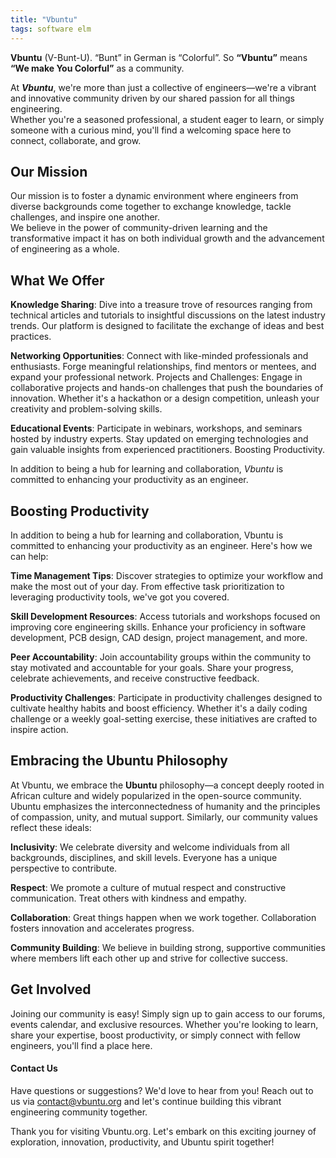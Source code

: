 ```yaml
---
title: "Vbuntu"
tags: software elm
---
```


**Vbuntu**  (V-Bunt-U). “Bunt” in German is “Colorful”. So **“Vbuntu”** means **“We make You Colorful”** as a community.    

At _**Vbuntu**_, we're more than just a collective of engineers—we're a vibrant and innovative community driven by our shared passion for all things engineering.   
Whether you're a seasoned professional, a student eager to learn, or simply someone with a curious mind, you'll find a welcoming space here to connect, collaborate, and grow.

## Our Mission
Our mission is to foster a dynamic environment where engineers from diverse backgrounds come together to exchange knowledge, tackle challenges, and inspire one another.   
We believe in the power of community-driven learning and the transformative impact it has on both individual growth and the advancement of engineering as a whole.

## What We Offer

**Knowledge Sharing**: Dive into a treasure trove of resources ranging from technical articles and tutorials to insightful discussions on the latest industry trends. Our platform is designed to facilitate the exchange of ideas and best practices.    

**Networking Opportunities**: Connect with like-minded professionals and enthusiasts. Forge meaningful relationships, find mentors or mentees, and expand your professional network.
Projects and Challenges: Engage in collaborative projects and hands-on challenges that push the boundaries of innovation. Whether it's a hackathon or a design competition, unleash your creativity and problem-solving skills.   

**Educational Events**: Participate in webinars, workshops, and seminars hosted by industry experts. Stay updated on emerging technologies and gain valuable insights from experienced practitioners.
Boosting Productivity.    

In addition to being a hub for learning and collaboration, *Vbuntu* is committed to enhancing your productivity as an engineer.    

## Boosting Productivity
In addition to being a hub for learning and collaboration, Vbuntu is committed to enhancing your productivity as an engineer. Here's how we can help:

**Time Management Tips**: Discover strategies to optimize your workflow and make the most out of your day. From effective task prioritization to leveraging productivity tools, we've got you covered.   

**Skill Development Resources**: Access tutorials and workshops focused on improving core engineering skills. Enhance your proficiency in software development, PCB design, CAD design, project management, and more.   

**Peer Accountability**: Join accountability groups within the community to stay motivated and accountable for your goals. Share your progress, celebrate achievements, and receive constructive feedback.   

**Productivity Challenges**: Participate in productivity challenges designed to cultivate healthy habits and boost efficiency. Whether it's a daily coding challenge or a weekly goal-setting exercise, these initiatives are crafted to inspire action.    


## Embracing the Ubuntu Philosophy
At Vbuntu, we embrace the **Ubuntu** philosophy—a concept deeply rooted in African culture and widely popularized in the open-source community. Ubuntu emphasizes the interconnectedness of humanity and the principles of compassion, unity, and mutual support. Similarly, our community values reflect these ideals:   

**Inclusivity**: We celebrate diversity and welcome individuals from all backgrounds, disciplines, and skill levels. Everyone has a unique perspective to contribute.   

**Respect**: We promote a culture of mutual respect and constructive communication. Treat others with kindness and empathy.    

**Collaboration**: Great things happen when we work together. Collaboration fosters innovation and accelerates progress.   

**Community Building**: We believe in building strong, supportive communities where members lift each other up and strive for collective success.   


## Get Involved
Joining our community is easy! Simply sign up to gain access to our forums, events calendar, and exclusive resources. Whether you're looking to learn, share your expertise, boost productivity, or simply connect with fellow engineers, you'll find a place here.   

#### Contact Us
Have questions or suggestions? We'd love to hear from you! Reach out to us via [contact@vbuntu.org](mailto:contact@vbuntu.org) and let's continue building this vibrant engineering community together.   

Thank you for visiting Vbuntu.org. Let's embark on this exciting journey of exploration, innovation, productivity, and Ubuntu spirit together!
